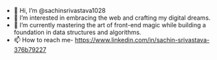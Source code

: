 - 👋 Hi, I’m @sachinsrivastava1028
- 👀 I’m interested in embracing the web and crafting my digital dreams.
- 🌱 I’m currently mastering the art of front-end magic while building a foundation in data structures and algorithms.
- 📫 How to reach me- https://www.linkedin.com/in/sachin-srivastava-376b79227

<!---
sachinsrivastava1028/sachinsrivastava1028 is a ✨ special ✨ repository because its `README.md` (this file) appears on your GitHub profile.
You can click the Preview link to take a look at your changes.
--->
